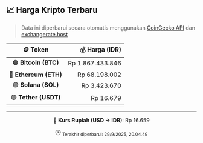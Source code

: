 

<!-- HARGA_KRIPTO -->
## 📈 Harga Kripto Terbaru

> Data ini diperbarui secara otomatis menggunakan [CoinGecko API](https://www.coingecko.com/) dan [exchangerate.host](https://exchangerate.host/)

<div align="center">

| 🪙 Token | 💰 Harga (IDR) |
|:------:|---------------:|
| 🟠 **Bitcoin (BTC)**   | Rp 1.867.433.846 |
| 🔵 **Ethereum (ETH)**  | Rp 68.198.002 |
| 🟣 **Solana (SOL)**    | Rp 3.423.670 |
| 🟢 **Tether (USDT)**   | Rp 16.679 |

---

💱 **Kurs Rupiah (USD → IDR)**: Rp 16.659

🕒 <sub>Terakhir diperbarui: 29/9/2025, 20.04.49</sub>

</div>
<!-- /HARGA_KRIPTO -->